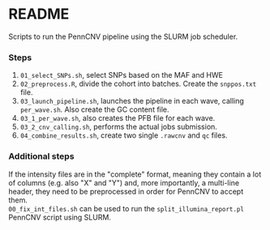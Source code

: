 # README

Scripts to run the PennCNV pipeline using the SLURM job scheduler.

### Steps

1. `01_select_SNPs.sh`, select SNPs based on the MAF and HWE
1. `02_preprocess.R`, divide the cohort into batches. Create the `snppos.txt` file.
2. `03_launch_pipeline.sh`, launches the pipeline in each wave, calling `per_wave.sh`.
   Also create the GC content file.
3. `03_1_per_wave.sh`, also creates the PFB file for each wave.
4. `03_2_cnv_calling.sh`, performs the actual jobs submission.
5. `04_combine_results.sh`, create two single `.rawcnv` and `qc` files.

### Additional steps

If the intensity files are in the "complete" format, meaning they contain
a lot of columns (e.g. also "X" and "Y") and, more importantly, a multi-line
header, they need to be preprocessed in order for PennCNV to accept them.   
`00_fix_int_files.sh` can be used to run the `split_illumina_report.pl` PennCNV
script using SLURM.
